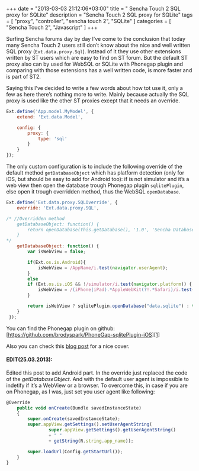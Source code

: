 +++
date = "2013-03-03 21:12:06+03:00"
title = " Sencha Touch 2 SQL proxy for SQLite"
description = "Sencha Touch 2 SQL proxy for SQLite"
tags = [
    "proxy",
    "controller",
    "sencha touch 2",
    "SQLite"
]
categories = [
    "Sencha Touch 2",
    "Javascript"
]
+++

Surfing Sencha forums day by day I&#8217;ve come to the conclusion that today many Sencha Touch 2 users still don&#8217;t know about the nice and well written SQL proxy (`Ext.data.proxy.Sql`). Instead of it they use other extensions written by ST users which are easy to find on ST forum. But the default ST proxy also can by used for WebSQL or SQLite with Phonegap plugin and comparing with those extensions has a well written code, is more faster and is part of ST2.

Saying this I&#8217;ve decided to write a few words about how tot use it, only a few as here there&#8217;s nothing more to write. Mainly because actually the SQL proxy is used like the other ST proxies except that it needs an override.
<!--more-->
``` javascript
Ext.define('App.model.MyModel', {
    extend: 'Ext.data.Model',

    config: {
        proxy: {
            type: 'sql'
        }
    }
});
```

The only custom configuration is to include the following override of the default method `getDatabaseObject` which has platform detection (only for iOS, but should be easy to add for Android too): if is not simulator and it&#8217;s a web view then open the database trough Phonegap plugin `sqlitePlugin`, else open it trough overridden method, thus the WebSQL `openDatabase`.

``` javascript
Ext.define('Ext.data.proxy.SQLOverride', {
    override: 'Ext.data.proxy.SQL',

/* //Overridden method
    getDatabaseObject: function() {
        return openDatabase(this.getDatabase(), '1.0', 'Sencha Database', 5 * 1024 * 1024);
    }
*/
    getDatabaseObject: function() {
        var isWebView = false;

        if(Ext.os.is.Android){
            isWebView = /AppName/i.test(navigator.userAgent);
        }
        else
        if (Ext.os.is.iOS && !/simulator/i.test(navigator.platform)) {
            isWebView = /(iPhone|iPad).*AppleWebKit(?!.*Safari)/i.test(navigator.userAgent);
        }

        return isWebView ? sqlitePlugin.openDatabase("data.sqlite") : this.callParent();
    }
 });
```

You can find the Phonegap plugin on github: [https://github.com/brodyspark/PhoneGap-sqlitePlugin-iOS][1]

Also you can check this [blog post][2] for a nice cover.

#### **EDIT(25.03.2013):**

Edited this post to add Android part. In the override just replaced the code of the *getDatabaseObject*. And with the default user agent is impossible to indetify if it&#8217;s a WebView or a browser. To overcome this, in case if you are on Phonegap, as I was, just set you user agent like following:

``` javascript
@Override
    public void onCreate(Bundle savedInstanceState)
    {
        super.onCreate(savedInstanceState);
        super.appView.getSettings().setUserAgentString(
        	    super.appView.getSettings().getUserAgentString()
        	    + " "
        	    + getString(R.string.app_name));

        super.loadUrl(Config.getStartUrl());
    }
}
```

 [1]: https://github.com/brodyspark/PhoneGap-sqlitePlugin-iOS "https://github.com/brodyspark/PhoneGap-sqlitePlugin-iOS"
 [2]: http://druckit.wordpress.com/2013/04/02/revisiting-the-sencha-touch-2-2-sql-proxy/
